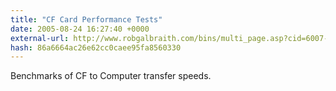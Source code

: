 ```yaml
---
title: "CF Card Performance Tests"
date: 2005-08-24 16:27:40 +0000
external-url: http://www.robgalbraith.com/bins/multi_page.asp?cid=6007-6133
hash: 86a6664ac26e62cc0caee95fa8560330
---
```


Benchmarks of CF to Computer transfer speeds.
